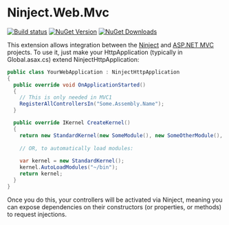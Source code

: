 # Ninject.Web.Mvc

[![Build status](https://ci.appveyor.com/api/projects/status/7af63sr9x1mwuhd8?svg=true)](https://ci.appveyor.com/project/Ninject/ninject-web-mvc)
[![NuGet Version](http://img.shields.io/nuget/v/Ninject.Mvc5.svg?style=flat)](https://www.nuget.org/packages/Ninject.Mvc5/) 
[![NuGet Downloads](http://img.shields.io/nuget/dt/Ninject.Mvc5.svg?style=flat)](https://www.nuget.org/packages/Ninject.Mvc5/)

This extension allows integration between the [Ninject](http://github.com/ninject/ninject/)
and [ASP.NET MVC](http://www.asp.net/mvc/) projects. To use it, just make your HttpApplication
(typically in Global.asax.cs) extend NinjectHttpApplication:

```C#
public class YourWebApplication : NinjectHttpApplication
{
  public override void OnApplicationStarted()
  {
    // This is only needed in MVC1
    RegisterAllControllersIn("Some.Assembly.Name");
  }

  public override IKernel CreateKernel()
  {
    return new StandardKernel(new SomeModule(), new SomeOtherModule(), ...);
    
    // OR, to automatically load modules:
    
    var kernel = new StandardKernel();
    kernel.AutoLoadModules("~/bin");
    return kernel;
  }
}
```

Once you do this, your controllers will be activated via Ninject, meaning you can expose dependencies on
their constructors (or properties, or methods) to request injections.